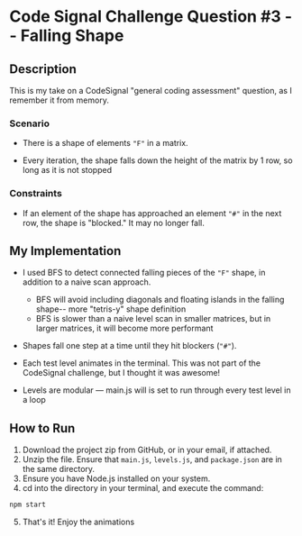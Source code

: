 # Code Signal Challenge Question #3 -- Falling Shape

## Description
This is my take on a CodeSignal "general coding assessment" question, as I remember it from memory.

### Scenario
- There is a shape of elements `"F"` in a matrix.

- Every iteration, the shape falls down the height of the matrix by 1 row, so long as it is not stopped

### Constraints
- If an element of the shape has approached an element `"#"` in the next row, the shape is "blocked." It may no longer fall.

## My Implementation
- I used BFS to detect connected falling pieces of the `"F"` shape, in addition to a naive scan approach.
    - BFS will avoid including diagonals and floating islands in the falling shape-- more "tetris-y" shape definition
    - BFS is slower than a naive level scan in smaller matrices, but in larger matrices, it will become more performant

- Shapes fall one step at a time until they hit blockers (`"#"`).

- Each test level animates in the terminal. This was not part of the CodeSignal challenge, but I thought it was awesome!

- Levels are modular — main.js will is set to run through every test level in a loop

## How to Run

1. Download the project zip from GitHub, or in your email, if attached.
2. Unzip the file. Ensure that `main.js`, `levels.js`, and `package.json` are in the same directory.
3. Ensure you have Node.js installed on your system.
4. cd into the directory in your terminal, and execute the command:
```bash
npm start
```
5. That's it! Enjoy the animations

